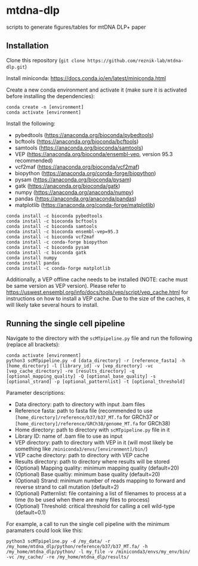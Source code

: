 # mtdna-dlp
scripts to generate figures/tables for mtDNA DLP+ paper

## Installation

Clone this repository (`git clone https://github.com/reznik-lab/mtdna-dlp.git`)

Install miniconda: https://docs.conda.io/en/latest/miniconda.html

Create a new conda environment and activate it (make sure it is activated before installing the dependencies):
```
conda create -n [environment]
conda activate [environment]
```

Install the following:
- pybedtools (https://anaconda.org/bioconda/pybedtools)
- bcftools (https://anaconda.org/bioconda/bcftools)
- samtools (https://anaconda.org/bioconda/samtools)
- VEP (https://anaconda.org/bioconda/ensembl-vep, version 95.3 recommended)
- vcf2maf (https://anaconda.org/bioconda/vcf2maf)
- biopython (https://anaconda.org/conda-forge/biopython)
- pysam (https://anaconda.org/bioconda/pysam)
- gatk (https://anaconda.org/bioconda/gatk)
- numpy (https://anaconda.org/anaconda/numpy)
- pandas (https://anaconda.org/anaconda/pandas)
- matplotlib (https://anaconda.org/conda-forge/matplotlib)

```
conda install -c bioconda pybedtools
conda install -c bioconda bcftools
conda install -c bioconda samtools
conda install -c bioconda ensembl-vep=95.3
conda install -c bioconda vcf2maf
conda install -c conda-forge biopython
conda install -c bioconda pysam
conda install -c bioconda gatk
conda install numpy
conda install pandas
conda install -c conda-forge matplotlib
```

Additionally, a VEP offline cache needs to be installed (NOTE: cache must be same version as VEP version). Please refer to https://uswest.ensembl.org/info/docs/tools/vep/script/vep_cache.html for instructions on how to install a VEP cache. Due to the size of the caches, it will likely take several hours to install.

## Running the single cell pipeline

Navigate to the directory with the `scMTpipeline.py` file and run the following (replace all brackets):

```
conda activate [environment]
python3 scMTpipeline.py -d [data_directory] -r [reference_fasta] -h [home_directory] -l [library_id] -v [vep_directory] -vc [vep_cache_directory] -re [results_directory] -q [optional_mapping_quality] -Q [optional_base_quality] -s [optional_strand] -p [optional_patternlist] -t [optional_threshold]
```

Parameter descriptions:

- Data directory: path to directory with input .bam files
- Reference fasta: path to fasta file (recommended to use `[home_directory]/reference/b37/b37_MT.fa` for GRCh37 or `[home_directory]/reference/GRCh38/genome_MT.fa` for GRCh38)
- Home directory: path to directory with `scMTpipeline.py` file in it
- Library ID: name of .bam file to use as input
- VEP directory: path to directory with VEP in it (will most likely be something like `/miniconda3/envs/[environment]/bin/`)
- VEP cache directory: path to directory with VEP cache
- Results directory: path to directory where results will be stored
- (Optional) Mapping quality: minimum mapping quality (default=20)
- (Optional) Base qualtiy: minimum base quality (default=20)
- (Optional) Strand: minimum number of reads mapping to forward and reverse strand to call mutation (default=2)
- (Optional) Patternlist: file containing a list of filenames to process at a time (to be used when there are many files to process)
- (Optional) Threshold: critical threshold for calling a cell wild-type (default=0.1)

For example, a call to run the single cell pipeline with the minimum paramaters could look like this:

```
python3 scMTpipeline.py -d /my_data/ -r /my_home/mtdna_dlp/python/reference/b37/b37_MT.fa/ -h /my_home/mtdna_dlp/python/ -l my_file -v /miniconda3/envs/my_env/bin/ -vc /my_cache/ -re /my_home/mtdna_dlp/results/
```